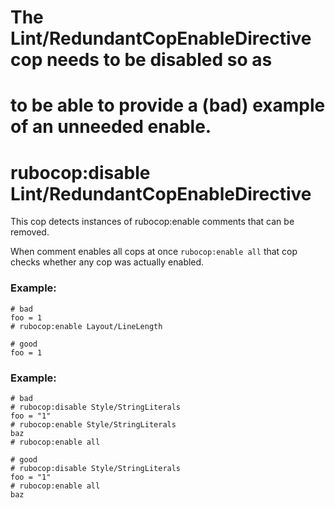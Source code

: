 # The Lint/RedundantCopEnableDirective cop needs to be disabled so as
# to be able to provide a (bad) example of an unneeded enable.
# rubocop:disable Lint/RedundantCopEnableDirective
This cop detects instances of rubocop:enable comments that can be
removed.

When comment enables all cops at once `rubocop:enable all`
that cop checks whether any cop was actually enabled.
### Example:
    # bad
    foo = 1
    # rubocop:enable Layout/LineLength

    # good
    foo = 1
### Example:
    # bad
    # rubocop:disable Style/StringLiterals
    foo = "1"
    # rubocop:enable Style/StringLiterals
    baz
    # rubocop:enable all

    # good
    # rubocop:disable Style/StringLiterals
    foo = "1"
    # rubocop:enable all
    baz